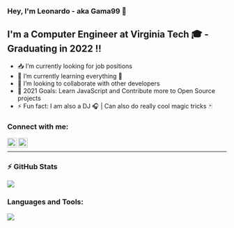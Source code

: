### Hey, I'm Leonardo - aka Gama99 👋 

## I'm a Computer Engineer at Virginia Tech 🎓 - Graduating in 2022 !!

- 📥 I’m currently looking for job positions
- 🌱 I’m currently learning everything 🤣
- 👯 I’m looking to collaborate with other developers
- 🥅 2021 Goals: Learn JavaScript and Contribute more to Open Source projects
- ⚡ Fun fact: I am also a DJ 🎧 | Can also do really cool magic tricks 🃏

### Connect with me:

[<img align="left" alt="codeSTACKr | LinkedIn" width="22px" src="https://cdn.jsdelivr.net/npm/simple-icons@v3/icons/linkedin.svg" />][linkedin]
[<img align="left" alt="codeSTACKr | Instagram" width="22px" src="https://cdn.jsdelivr.net/npm/simple-icons@v3/icons/instagram.svg" />][instagram]

<br />

---

### :zap: GitHub Stats

![](https://github-readme-stats-gama99.vercel.app/api?username=Gama99&count_private=true&include_all_commits&show_icons=true&show_owner&theme=dracula)

### Languages and Tools:

![](https://github-readme-stats-gama99.vercel.app/api/top-langs?username=Gama99&langs_count=&exclude_repo=github-readme-stats&theme=dracula)


[twitter]: https://twitter.com/codeSTACKr
[instagram]: https://www.instagram.com/leo_apollaro/
[linkedin]: https://www.linkedin.com/in/apollogama/